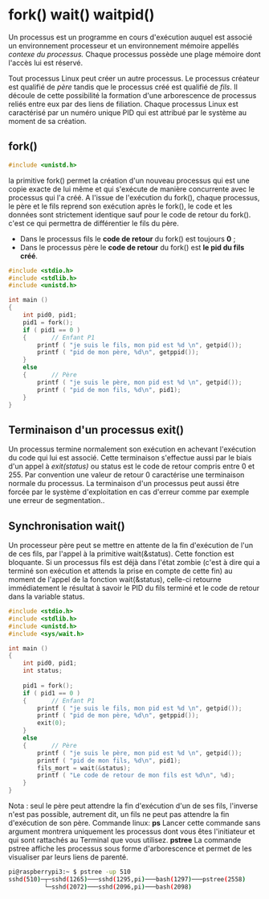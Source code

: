 ﻿# fork()  wait() waitpid()

Un processus est un programme en cours d'exécution auquel est associé un environnement processeur et un environnement mémoire appellés *contexe du processus.* Chaque processus possède une plage mémoire dont l'accès lui est réservé.

Tout processus Linux peut créer un autre processus. Le processus créateur est qualifié de *père* tandis que le processus créé est qualifié de *fils*. Il découle de cette possibilité la formation d'une arborescence de processus reliés entre eux par des liens de filiation.
Chaque processus Linux est caractérisé par un numéro unique PID qui est attribué par le système au moment de sa création.

## fork()
```c
#include <unistd.h>
```
la primitive fork() permet la création d'un nouveau processus qui est une copie exacte de lui même et qui s'exécute de manière concurrente avec le processus qui l'a créé.
A l'issue de l'exécution du fork(), chaque processus, le père et le fils reprend son exécution après le fork(), le code et les données sont strictement identique sauf pour le code de retour du fork().    c'est ce qui permettra de différentier le fils du père. 

 - Dans le processus fils le **code de retour** du fork() est toujours **0** ;
 - Dans le processus père le **code de retour** du fork() est **le pid du fils créé**.
```c
#include <stdio.h>
#include <stdlib.h>
#include <unistd.h>

int main ()
{
	int pid0, pid1;
	pid1 = fork();
	if ( pid1 == 0 )
	{       // Enfant P1
		printf ( "je suis le fils, mon pid est %d \n", getpid());
		printf ( "pid de mon père, %d\n", getppid());
	}
	else
	{       // Père
	    printf ( "je suis le père, mon pid est %d \n", getpid());
		printf ( "pid de mon fils, %d\n", pid1);
	}
}	
```

## Terminaison d'un processus exit()
Un processus termine normalement son exécution en achevant l'exécution du code qui lui est associé. 
Cette terminaison s'effectue aussi par le biais d'un appel à *exit(status)* ou status est le code de retour compris entre 0 et 255. Par convention une valeur de retour 0 caractérise une terminaison normale du processus. 
La terminaison d'un processus peut aussi être forcée par le système  d'exploitation en cas d'erreur comme par exemple une erreur de segmentation.. 

## Synchronisation wait()
Un processeur père peut se mettre en attente de la fin d'exécution de l'un de ces fils, par l'appel à la primitive wait(&status).  Cette fonction est bloquante. 
Si un processus fils est déjà dans l'état zombie (c'est à dire qui a terminé son exécution et attends la prise en compte de cette fin) au moment de l'appel de la fonction wait(&status), celle-ci retourne immédiatement le résultat à savoir le PID du fils terminé et le code de retour dans la variable status.  

```c
#include <stdio.h>
#include <stdlib.h>
#include <unistd.h>
#include <sys/wait.h>

int main ()
{
	int pid0, pid1;
	int status;
	
	pid1 = fork();
	if ( pid1 == 0 )
	{       // Enfant P1
		printf ( "je suis le fils, mon pid est %d \n", getpid());
		printf ( "pid de mon père, %d\n", getppid());
		exit(0);
	}
	else
	{       // Père
	    printf ( "je suis le père, mon pid est %d \n", getpid());
		printf ( "pid de mon fils, %d\n", pid1);
		fils_mort = wait(&status);
		printf ( "Le code de retour de mon fils est %d\n", %d);
	}
}	
```
Nota : seul le père peut attendre la fin d'exécution d'un de ses fils, l'inverse n'est pas possible, autrement dit, un fils ne peut pas attendre la fin d'exécution de son père.
Commande linux:
**ps** Lancer cette commande sans argument montrera uniquement les processus dont vous êtes l'initiateur et qui sont rattachés au Terminal que vous utilisez.
**pstree** La commande pstree affiche les processus sous forme d'arborescence et permet de les visualiser par leurs liens de parenté. 

```bash
pi@raspberrypi3:~ $ pstree -up 510
sshd(510)─┬─sshd(1265)───sshd(1295,pi)───bash(1297)───pstree(2558)
          └─sshd(2072)───sshd(2096,pi)───bash(2098)

```